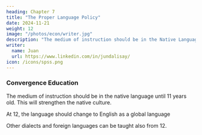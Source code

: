 ```yaml
---
heading: Chapter 7
title: "The Proper Language Policy"
date: 2024-11-21
weight: 12
image: "/photos/econ/writer.jpg"
description: "The medium of instruction should be in the Native Language until 11 or 12 years old"
writer:
  name: Juan
  url: https://www.linkedin.com/in/jundalisay/
icon: /icons/spss.png
---
```



### Convergence Education 


The medium of instruction should be in the native language until 11 years old. This will strengthen the native culture.

At 12, the language should change to English as a global language

Other dialects and foreign languages can be taught also from 12. 
